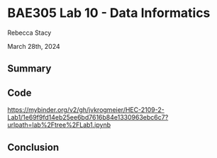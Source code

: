 # BAE305 Lab 10 - Data Informatics

Rebecca Stacy

March 28th, 2024

## Summary

## Code

https://mybinder.org/v2/gh/jvkrogmeier/HEC-2109-2-Lab1/1e69f9fd14eb25ee6bd7616b84e1330963ebc6c7?urlpath=lab%2Ftree%2FLab1.ipynb

## Conclusion


